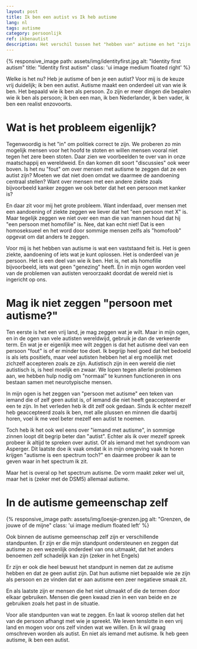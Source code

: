 ```yaml
---
layout: post
title: Ik ben een autist vs Ik heb autisme
lang: nl
tags: autisme
category: persoonlijk
ref: ikbenautist
description: Het verschil tussen het "hebben van" autisme en het "zijn van een" autist.
---
```

{% responsive_image path: assets/img/identityfirst.jpg alt: "Identity first autism" title: "Identity first autism" class: 'ui image medium floated right' %}

Welke is het nu? Heb je autisme of ben je een autist? Voor mij is de keuze vrij duidelijk; ik ben een autist. Autisme maakt een onderdeel uit van wie ik ben. Het bepaald wie ik ben als persoon. Zo zijn er meer dingen die bepalen wie ik ben als persoon; ik ben een man, ik ben Nederlander, ik ben vader, ik ben een realist enzovoorts.

# Wat is het probleem eigenlijk?

Tegenwoordig is het "in" om politiek correct te zijn. We proberen zo min mogelijk mensen voor het hoofd te stoten en willen mensen vooral niet tegen het zere been stoten. Daar zien we voorbeelden te over van in onze maatschappij en wereldweid.
En dan komen dit soort "discussies" ook weer boven. Is het nu "fout" om over mensen met autisme te zeggen dat ze een autist zijn? Moeten we dat niet doen omdat we daarmee de aandoening centraal stellen? Want over mensen met een andere ziekte zoals bijvoorbeeld kanker zeggen we ook beter dat het een persoon met kanker is?

En daar zit voor mij het grote probleem. Want inderdaad, over mensen met een aandoening of ziekte zeggen we liever dat het "een persoon met X" is. Maar tegelijk zeggen we niet over een man die van mannen houd dat hij "een persoon met homofilie" is. Nee, dat kan echt niet! Dat is een homoseksueel en het word door sommige mensen zelfs als "homofoob" opgevat om dat anders te zeggen.

Voor mij is het hebben van autisme is wat een vaststaand feit is. Het is geen ziekte, aandoening of iets wat je kunt oplossen. Het is onderdeel van je persoon. Het is een deel van wie ik ben. Het is, net als homofilie bijvoorbeeld, iets wat geen "genezing" heeft. En in mijn ogen worden veel van de problemen van autisten veroorzaakt doordat de wereld niet is ingericht op ons.

# Mag ik niet zeggen "persoon met autisme?"

Ten eerste is het een vrij land, je mag zeggen wat je wilt. Maar in mijn ogen, en in de ogen van vele autisten wereldwijd, gebruik je dan de verkeerde term. En wat je er eigenlijk mee wilt zeggen is dat het autisme deel van een persoon "fout" is of er minder toe doet. Ik begrijp heel goed dat het bedoeld is als iets positiefs, maar veel autisten hebben het al erg moeilijk met zichzelf accepteren zoals ze zijn. Autistisch zijn in een wereld die niet autistisch is, is heel moelijk en zwaar. We lopen tegen allerlei problemen aan, we hebben hulp nodig om "normaal" te kunnen functioneren in ons bestaan samen met neurotypische mensen.

In mijn ogen is het zeggen van "persoon met autisme" een teken van iemand die of zelf geen autist is, of iemand die niet heeft geaccepteerd er een te zijn. In het verleden heb ik dit zelf ook gedaan. Sinds ik echter mezelf heb geaccepteerd zoals ik ben, met alle plussen en minnen die daarbij horen, voel ik me veel beter mezelf een autist te noemen.

Toch heb ik het ook wel eens over "iemand met autisme", in sommige zinnen loopt dit begrip beter dan "autist". Echter als ik over mezelf spreek probeer ik altijd te spreken over autist. Of als iemand met het syndroom van Asperger. Dit laatste doe ik vaak omdat ik in mijn omgeving vaak te horen krijgen "autisme is een spectrum toch?" en daarmee probeer ik aan te geven waar in het spectrum ik zit.

Maar het is overal op het spectrum autisme. De vorm maakt zeker wel uit, maar het is (zeker met de DSM5) allemaal autisme.

# In de autisme gemeenschap zelf
{% responsive_image path: assets/img/loesje-grenzen.jpg alt: "Grenzen, de jouwe of de mijne" class: 'ui image medium floated left' %}

Ook binnen de autisme gemeenschap zelf zijn er verschillende standpunten. Er zijn er die mijn standpunt ondersteunen en zeggen dat autisme zo een wezenlijk onderdeel van ons uitmaakt, dat het anders benoemen zelf schadelijk kan zijn (zeker in het Engels)

Er zijn er ook die heel bewust het standpunt in nemen dat ze autisme hebben en dat ze geen autist zijn. Dat hun autisme niet bepaalde wie ze zijn als persoon en ze vinden dat er aan autisme een zeer negatieve smaak zit.

En als laatste zijn er mensen die het niet uitmaakt of die de termen door elkaar gebruiken. Mensen die geen kwaad zien in een van beide en ze gebruiken zoals het past in de situatie. 

Voor alle standpunten van wat te zeggen. En laat ik voorop stellen dat het van de persoon afhangt met wie je spreekt. We leven tenslotte in een vrij land en mogen voor ons zelf vinden wat we willen. En ik wil graag omschreven worden als autist. En niet als iemand met autisme. Ik heb geen autisme, ik ben een autist.